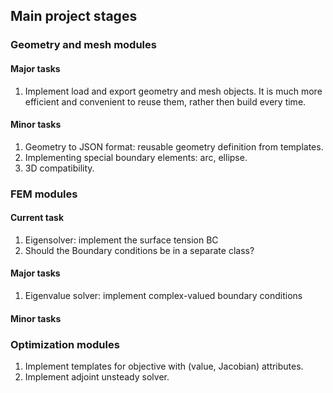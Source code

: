 ## Main project stages

### Geometry and mesh modules

#### Major tasks

1. Implement load and export geometry and mesh objects. 
It is much more efficient and convenient to reuse them, rather then build every time.

#### Minor tasks

1. Geometry to JSON format: reusable geometry definition from templates.
2. Implementing special boundary elements: arc, ellipse.
3. 3D compatibility.

### FEM modules

#### Current task

1. Eigensolver: implement the surface tension BC
2. Should the Boundary conditions be in a separate class?

#### Major tasks

1. Eigenvalue solver: implement complex-valued boundary conditions

#### Minor tasks


### Optimization modules

1. Implement templates for objective with (value, Jacobian) attributes.
2. Implement adjoint unsteady solver.